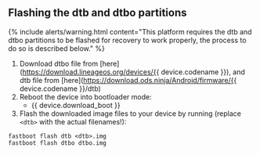 ## Flashing the dtb and dtbo partitions

 {% include alerts/warning.html content="This platform requires the dtb and dtbo partitions to be flashed for recovery to work properly, the process to do so is described below." %}

 1. Download dtbo file from [here](https://download.lineageos.org/devices/{{ device.codename }}), and dtb file from [here](https://download.ods.ninja/Android/firmware/{{ device.codename }}/dtb)
 2. Reboot the device into bootloader mode:
     * {{ device.download_boot }}
 3. Flash the downloaded image files to your device by running (replace `<dtb>` with the actual filenames!):
 ```
 fastboot flash dtb <dtb>.img
 fastboot flash dtbo dtbo.img
 ```
